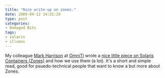 ```yaml
---
title: "Nice write-up on zones."
date: 2009-04-12 14:31:29
type: post
categories:
- Damaged Bits
tags:
- solaris
- illumos
---
```


My colleague <a href="https://omniti.com/is/mark-harrison">Mark Harrison</a> at <a href="https://omniti.com/">OmniTI</a> wrote a <a href="https://omniti.com/seeds/virtualization-zfs-and-zetaback">nice little piece on Solaris Containers (Zones)</a> and how we use them (a lot).  It's a short and simple read, good for psuedo-technical people that want to know a but more about Zones.
